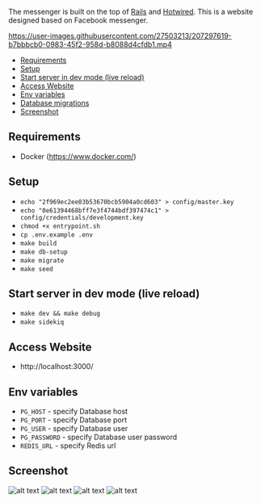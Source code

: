 The messenger is built on the top of [Rails](https://rubyonrails.org/) and [Hotwired](https://hotwired.dev/).
This is a website designed based on Facebook messenger.


https://user-images.githubusercontent.com/27503213/207297619-b7bbbcb0-0983-45f2-958d-b8088d4cfdb1.mp4


- [Requirements](#requirements)
- [Setup](#setup)
- [Start server in dev mode (live reload)](#start-server-in-dev-mode-live-reload)
- [Access Website](#access-website)
- [Env variables](#env-variables)
- [Database migrations](./doc/database-migrations.md)
- [Screenshot](#screenshot)
## Requirements

- Docker (https://www.docker.com/)

## Setup
- `echo "2f969ec2ee03b53670bcb5904a0cd603" > config/master.key`
- `echo "0e61394468bff7e3f4744bdf397474c1" > config/credentials/development.key`
- `chmod +x entrypoint.sh`
- `cp .env.example .env`
- `make build`
- `make db-setup`
- `make migrate`
- `make seed`

## Start server in dev mode (live reload)
- `make dev && make debug`
- `make sidekiq`

## Access Website
- http://localhost:3000/

## Env variables
- `PG_HOST` - specify Database host
- `PG_PORT` - specify Database port
- `PG_USER` - specify Database user
- `PG_PASSWORD` - specify Database user password
- `REDIS_URL` - specify Redis url

## Screenshot

![alt text](https://github.com/tatdat97dhbkhn/messenger/blob/feature/readme/app/assets/images/screenshots/sc1.png?raw=true)
![alt text](https://github.com/tatdat97dhbkhn/messenger/blob/feature/readme/app/assets/images/screenshots/sc2.png?raw=true)
![alt text](https://github.com/tatdat97dhbkhn/messenger/blob/feature/readme/app/assets/images/screenshots/sc3.png?raw=true)
![alt text](https://github.com/tatdat97dhbkhn/messenger/blob/feature/readme/app/assets/images/screenshots/sc4.png?raw=true)
